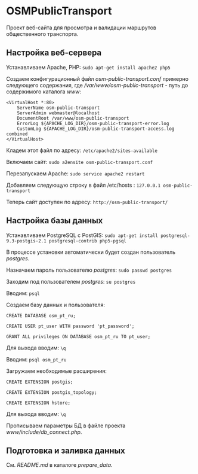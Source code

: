 # OSMPublicTransport
Проект веб-сайта для просмотра и валидации маршрутов общественного транспорта.

## Настройка веб-сервера
Устанавливаем Apache, PHP:
`sudo apt-get install apache2 php5`

Создаем конфигурационный файл *osm-public-transport.conf* примерно следующего содержания, где */var/www/osm-public-transport* - путь до содержимого каталога *www*:
```
<VirtualHost *:80>
	ServerName osm-public-transport
	ServerAdmin webmaster@localhost
	DocumentRoot /var/www/osm-public-transport
	ErrorLog ${APACHE_LOG_DIR}/osm-public-transport-error.log
	CustomLog ${APACHE_LOG_DIR}/osm-public-transport-access.log combined
</VirtualHost>
```
Кладем этот файл по адресу: `/etc/apache2/sites-available`

Включаем сайт:
`sudo a2ensite osm-public-transport.conf`

Перезапускаем Apache:
`sudo service apache2 restart`

Добавляем следующую строку в файл /etc/hosts :
`127.0.0.1 osm-public-transport`

Теперь сайт доступен по адресу:
`http://osm-public-transport/`

## Настройка базы данных
Устанавливаем PostgreSQL с PostGIS:
`sudo apt-get install postgresql-9.3-postgis-2.1 postgresql-contrib php5-pgsql`

В процессе установки автоматически будет создан пользователь *postgres*.

Назначаем пароль пользователю *postgres*:
`sudo passwd postgres`

Заходим под пользователем *postgres*:
`su postgres`

Вводим:
`psql`

Создаем базу данных и пользователя:
```
CREATE DATABASE osm_pt_ru;

CREATE USER pt_user WITH password 'pt_password';

GRANT ALL privileges ON DATABASE osm_pt_ru TO pt_user;
```

Для выхода вводим:
`\q`

Вводим:
`psql osm_pt_ru`

Загружаем необходимые расширения:
```
CREATE EXTENSION postgis;

CREATE EXTENSION postgis_topology;

CREATE EXTENSION hstore;
```

Для выхода вводим:
`\q`

Прописываем параметры БД в файле проекта *www/include/db_connect.php*.

## Подготовка и заливка данных
См. *README.md* в каталоге *prepare_data*.
